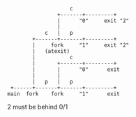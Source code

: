                         c
                    +-------+---------+
                    |      "0"     exit "2"
                    |    
                c   |   p
            +-------+-------+---------+
            |     fork     "1"     exit "2"
            |   (atexit)
            |           c
            |       +-------+---------+
            |       |      "0"      exit
            |       |    
            |   p   |   p    
     +------+-------+-------+---------+
    main  fork    fork     "1"      exit

2 must be behind 0/1